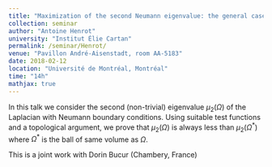 ```yaml
---
title: "Maximization of the second Neumann eigenvalue: the general case"
collection: seminar
author: "Antoine Henrot"
university: "Institut Élie Cartan"
permalink: /seminar/Henrot/
venue: "Pavillon André-Aisenstadt, room AA-5183"
date: 2018-02-12
location: "Université de Montréal, Montréal"
time: "14h"
mathjax: true
---
```


In this talk we consider the second (non-trivial) eigenvalue $\mu_2(\Omega)$ of the Laplacian with Neumann boundary conditions. Using suitable test functions and a topological argument, we prove that $\mu_2(\Omega)$ is always less than $\mu_2(\Omega^*)$ where $\Omega^*$ is the ball of same volume as $\Omega$.

This is a joint work with Dorin Bucur (Chambery, France)


